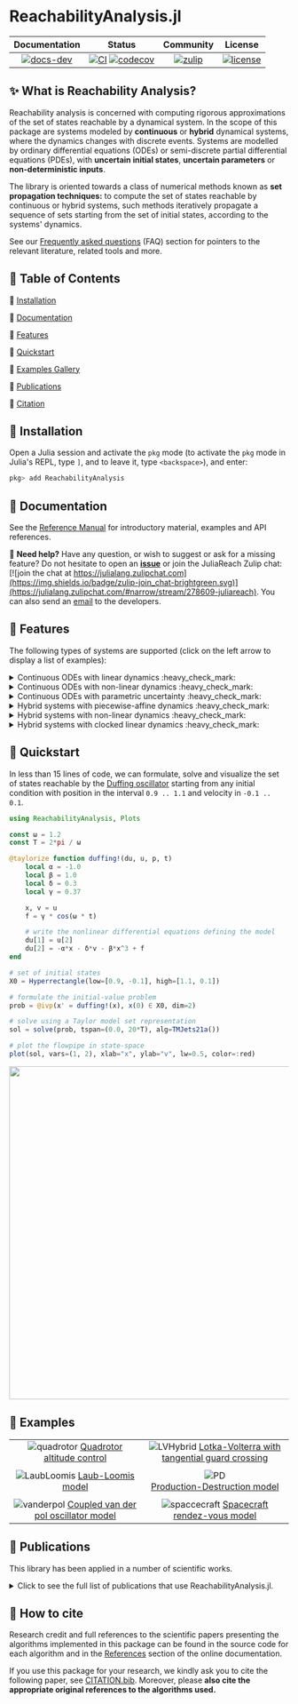 # ReachabilityAnalysis.jl

| **Documentation** | **Status** | **Community** | **License** |
|:-----------------:|:----------:|:-------------:|:-----------:|
| [![docs-dev][dev-img]][dev-url] | [![CI][ci-img]][ci-url] [![codecov][cov-img]][cov-url] | [![zulip][chat-img]][chat-url] | [![license][lic-img]][lic-url] |

[dev-img]: https://img.shields.io/badge/docs-latest-blue.svg
[dev-url]: https://juliareach.github.io/ReachabilityAnalysis.jl/dev/
[ci-img]: https://github.com/JuliaReach/ReachabilityAnalysis.jl/workflows/CI/badge.svg
[ci-url]: https://github.com/JuliaReach/ReachabilityAnalysis.jl/actions/workflows/test-master.yml
[cov-img]: https://codecov.io/github/JuliaReach/ReachabilityAnalysis.jl/coverage.svg
[cov-url]: https://app.codecov.io/github/JuliaReach/ReachabilityAnalysis.jl
[chat-img]: https://img.shields.io/badge/zulip-join_chat-brightgreen.svg
[chat-url]: https://julialang.zulipchat.com/#narrow/stream/278609-juliareach
[lic-img]: https://img.shields.io/github/license/mashape/apistatus.svg
[lic-url]: https://github.com/JuliaReach/ReachabilityAnalysis.jl/blob/master/LICENSE

## ✨  What is Reachability Analysis?

Reachability analysis is concerned with computing rigorous approximations of the set
of states reachable by a dynamical system. In the scope of this package are systems
modeled by **continuous** or **hybrid** dynamical systems, where the dynamics changes with discrete events.
Systems are modelled by ordinary differential equations (ODEs) or semi-discrete partial differential equations (PDEs),
with **uncertain initial states**, **uncertain parameters** or **non-deterministic inputs**.

The library is oriented towards a class of numerical methods known as **set propagation techniques:**
to compute the set of states reachable by continuous or hybrid systems, such methods iteratively
propagate a sequence of sets starting from the set of initial states, according to the systems' dynamics.

See our [Frequently asked questions](https://juliareach.github.io/ReachabilityAnalysis.jl/dev/man/faq/#Commonly-asked-questions-(FAQ)-1) (FAQ) section for pointers to the relevant literature, related tools and more.

## 🎯  Table of Contents

💾 [Installation](https://github.com/JuliaReach/ReachabilityAnalysis.jl#--installation)

📙 [Documentation](https://github.com/JuliaReach/ReachabilityAnalysis.jl#--documentation)

🎨 [Features](https://github.com/JuliaReach/ReachabilityAnalysis.jl#--features)

:checkered_flag: [Quickstart](https://github.com/JuliaReach/ReachabilityAnalysis.jl#checkered_flag-quickstart)

🐾 [Examples Gallery](https://github.com/JuliaReach/ReachabilityAnalysis.jl#--examples)

:blue_book: [Publications](https://github.com/JuliaReach/ReachabilityAnalysis.jl#blue_book-publications)

📜 [Citation](https://github.com/JuliaReach/ReachabilityAnalysis.jl#--how-to-cite)

## 💾  Installation

Open a Julia session and activate the
`pkg` mode (to activate the `pkg` mode in Julia's REPL, type `]`,
and to leave it, type `<backspace>`), and enter:

```julia
pkg> add ReachabilityAnalysis
```

## 📙  Documentation

See the [Reference Manual](https://juliareach.github.io/ReachabilityAnalysis.jl/dev/) for introductory material, examples and API references.

📌 **Need help?** Have any question, or wish to suggest or ask for a missing feature?
Do not hesitate to open an [**issue**](https://github.com/JuliaReach/ReachabilityAnalysis.jl/issues) or join the JuliaReach Zulip chat: [![join the chat at https://julialang.zulipchat.com](https://img.shields.io/badge/zulip-join_chat-brightgreen.svg)](https://julialang.zulipchat.com/#narrow/stream/278609-juliareach). You can also send an [email](mailto:mforets@gmail.com) to the developers.


## 🎨  Features

The following types of systems are supported (click on the left arrow to display a list of examples):

<details>
  <summary> Continuous ODEs with linear dynamics :heavy_check_mark: </summary>
  <p> <a href="https://juliareach.github.io/ReachabilityAnalysis.jl/dev/generated_examples/OpAmp/">Operational amplifier</a> </p>
  <p> <a href="https://juliareach.github.io/ReachabilityModels.jl/dev/models/heat/">Heat</a> </p>
  <p> <a href="https://juliareach.github.io/ReachabilityAnalysis.jl/dev/generated_examples/ISS/">ISS</a> </p>
  <p> <a href="https://juliareach.github.io/ReachabilityModels.jl/dev/models/motor">Motor</a> </p>
  <p> <a href="https://juliareach.github.io/ReachabilityAnalysis.jl/dev/generated_examples/Building/">Building</a> </p>
</details>


<details>
  <summary> Continuous ODEs with non-linear dynamics :heavy_check_mark: </summary>
  <p> <a href="https://juliareach.github.io/ReachabilityAnalysis.jl/dev/generated_examples/Quadrotor/">Quadrotor</a> </p>
  <p> <a href="https://juliareach.github.io/ReachabilityAnalysis.jl/dev/generated_examples/Brusselator/">Brusselator</a> </p>
  <p> <a href="https://juliareach.github.io/ReachabilityAnalysis.jl/dev/generated_examples/SEIR/">SEIR model</a> </p>
  <p> <a href="https://juliareach.github.io/ReachabilityModels.jl/dev/models/robot_arm">Robot arm</a> </p>
</details>

<details>
  <summary> Continuous ODEs with parametric uncertainty :heavy_check_mark: </summary>
  <p> <a href="https://juliareach.github.io/ReachabilityAnalysis.jl/dev/generated_examples/TransmissionLine/">Transmission line</a> </p>
  <p> <a href="https://juliareach.github.io/ReachabilityAnalysis.jl/dev/generated_examples/LotkaVolterra/">Lotka-Volterra</a> </p>
</details>

<details>
  <summary> Hybrid systems with piecewise-affine dynamics :heavy_check_mark: </summary>
  <p> <a href="https://juliareach.github.io/ReachabilityAnalysis.jl/dev/generated_examples/Platoon/">Platooning</a> </p>
  <p> <a href="https://juliareach.github.io/ReachabilityModels.jl/dev/models/bouncing_ball">Bouncing ball</a> </p>
  <p> <a href="https://juliareach.github.io/ReachabilityModels.jl/dev/models/navigation_system">Navigation system</a> </p>
  <p> <a href="https://juliareach.github.io/ReachabilityModels.jl/dev/models/thermostat">Thermostat</a> </p>
</details>

<details>
  <summary> Hybrid systems with non-linear dynamics :heavy_check_mark: </summary>
  <p> <a href="https://juliareach.github.io/ReachabilityAnalysis.jl/dev/generated_examples/Spacecraft/">Spacecraft</a> </p>
  <p> <a href="https://juliareach.github.io/ReachabilityModels.jl/dev/models/cardiac_cell">Cardiatic cell</a> </p>
  <p> <a href="https://juliareach.github.io/ReachabilityModels.jl/dev/models/powertrain_control">Powetrain control</a> </p>
  <p> <a href="https://juliareach.github.io/ReachabilityModels.jl/dev/models/spiking_neuron">Spiking neuron</a> </p>
  <p> <a href="https://juliareach.github.io/ReachabilityModels.jl/dev/models/bouncing_ball_nonlinear">Bouncing ball</a> </p>
</details>

<details>
  <summary> Hybrid systems with clocked linear dynamics :heavy_check_mark: </summary>
  <p> <a href="https://github.com/JuliaReach/ARCH2020_AFF_RE/blob/master/models/EMBrake/embrake.jl">Electromechanic break</a> </p>
  <p> <a href="https://juliareach.github.io/ReachabilityModels.jl/dev/models/clocked_thermostat">Clocked thermostat</a> </p>
</details>

## :checkered_flag: Quickstart

In less than 15 lines of code, we can formulate, solve and visualize the set of states reachable by the [Duffing oscillator](https://en.wikipedia.org/wiki/Duffing_equation) starting from any initial condition
with position in the interval `0.9 .. 1.1` and velocity in `-0.1 .. 0.1`.

```julia
using ReachabilityAnalysis, Plots

const ω = 1.2
const T = 2*pi / ω

@taylorize function duffing!(du, u, p, t)
    local α = -1.0
    local β = 1.0
    local δ = 0.3
    local γ = 0.37

    x, v = u
    f = γ * cos(ω * t)

    # write the nonlinear differential equations defining the model
    du[1] = u[2]
    du[2] = -α*x - δ*v - β*x^3 + f
end

# set of initial states
X0 = Hyperrectangle(low=[0.9, -0.1], high=[1.1, 0.1])

# formulate the initial-value problem
prob = @ivp(x' = duffing!(x), x(0) ∈ X0, dim=2)

# solve using a Taylor model set representation
sol = solve(prob, tspan=(0.0, 20*T), alg=TMJets21a())

# plot the flowpipe in state-space
plot(sol, vars=(1, 2), xlab="x", ylab="v", lw=0.5, color=:red)
```

<img src="https://github.com/JuliaReach/JuliaReach-website/blob/master/images/reachability/duffing2.png?raw=true" alt="" width="600">


## 🐾  Examples

|         |      |
|:--------:|:-----:|
| ![quadrotor](https://github.com/JuliaReach/JuliaReach-website/blob/master/images/reachability/NLN/ARCH-COMP20-JuliaReach-Quadrotor.png?raw=true) [Quadrotor altitude control](https://juliareach.github.io/ReachabilityAnalysis.jl/dev/generated_examples/Quadrotor/) |  ![LVHybrid](https://github.com/JuliaReach/JuliaReach-website/blob/master/images/reachability/NLN/ARCH-COMP20-JuliaReach-LotkaVolterra.png?raw=true) [Lotka-Volterra with tangential guard crossing](https://github.com/JuliaReach/ARCH2020_NLN_RE/blob/master/models/LotkaVolterra/lotka_volterra.jl)|
|         |      |
| ![LaubLoomis](https://github.com/JuliaReach/JuliaReach-website/blob/master/images/reachability/NLN/ARCH-COMP20-JuliaReach-LaubLoomis.png?raw=true) [Laub-Loomis model](https://juliareach.github.io/ReachabilityAnalysis.jl/dev/generated_examples/LaubLoomis/)    | ![PD](https://github.com/JuliaReach/JuliaReach-website/blob/master/images/reachability/NLN/ARCH-COMP20-JuliaReach-ProductionDestruction.png?raw=true)<br> [Production-Destruction model](https://juliareach.github.io/ReachabilityAnalysis.jl/dev/generated_examples/ProductionDestruction/)|
|         |      |
|![vanderpol](https://github.com/JuliaReach/JuliaReach-website/blob/master/images/reachability/NLN/ARCH-COMP20-JuliaReach-VanDerPol.png?raw=true) [Coupled van der pol oscillator model](https://github.com/JuliaReach/ARCH2020_NLN_RE/blob/master/models/VanDerPol/vanderpol.jl) | ![spaccecraft](https://github.com/JuliaReach/JuliaReach-website/blob/master/images/reachability/NLN/ARCH-COMP20-JuliaReach-Spacecraft.png?raw=true) [Spacecraft rendez-vous model](https://juliareach.github.io/ReachabilityAnalysis.jl/dev/generated_examples/Spacecraft/) |


## :blue_book: Publications

This library has been applied in a number of scientific works.

<details>
<summary>Click to see the full list of publications that use ReachabilityAnalysis.jl.</summary>

We list them in reverse chronological order.

[11] **Combining Set Propagation with Finite Element Methods for Time Integration in Transient Solid Mechanics Problems.** Forets, Marcelo, Daniel Freire Caporale, and Jorge M. Pérez Zerpa. arXiv preprint [arXiv:2105.05841](https://arxiv.org/abs/2105.05841). Accepted in Computers & Structures (2021).

[10] **Efficient reachability analysis of parametric linear hybrid systems with time-triggered transitions.** Marcelo Forets, Daniel Freire, Christian Schilling, 2020. [arXiv: 2006.12325](https://arxiv.org/abs/2006.12325). Published in
[18th ACM-IEEE International Conference on Formal Methods and Models for System Design
](https://ieeexplore.ieee.org/document/9314994). See [conference page](https://iitjammu.ac.in/conferences/memocode2020/index.html).

[9] **ARCH-COMP20 Category Report: Continuous and Hybrid Systems with Linear Continuous Dynamics.** Matthias Althoff, Stanley Bak, Zongnan Bao, Marcelo Forets, Daniel Freire, Goran Frehse, Niklas Kochdumper, Yangge Li, Sayan Mitra, Rajarshi Ray, Christian Schilling, Stefan Schupp, and Mark Wetzlinger (2020) ARCH20. 7th International Workshop on Applied Verification of Continuous and Hybrid Systems. 7th International Workshop on Applied Verification of Continuous and Hybrid Systems (ARCH20), vol 74, pages 16--48. [10.29007/7dt2](https://easychair.org/publications/paper/DRpS).

[8] **ARCH-COMP20 Category Report: Continuous and Hybrid Systems with Nonlinear Dynamics.** Luca Geretti, Julien Alexandre dit Sandretto, Matthias Althoff, Luis Benet, Alexandre Chapoutot, Xin Chen, Pieter Collins, Marcelo Forets, Daniel Freire, Fabian Immler, Niklas Kochdumper, David P. Sanders and Christian
Schilling (2020) ARCH20. To appear in 7th International Workshop on Applied Verification of Continuous and Hybrid Systems. 7th International Workshop on Applied Verification of Continuous and Hybrid Systems (ARCH20), vol 74, pages 49--75. [10.29007/zkf6](https://easychair.org/publications/paper/nrdD).

[7] **Case Study: Reachability Analysis of a unified Combat-Command-and-Control Model.** Sergiy Bogomolov, Marcelo Forets, Kostiantyn Potomkin. *International Conference on Reachability Problems (2020). Lecture Notes in Computer Science, vol 12448.* (2020) doi: [10.1007/978-3-030-61739-4_4](https://dx.doi.org/10.1007/978-3-030-61739-4_4). Presented in the [14th International Conference on Reachability Problems 2020](https://www.irif.fr/~rp2020/). [article](https://doi.org/10.1007/978-3-030-61739-4_4)

[6] **Reachability analysis of linear hybrid systems via block decomposition.** Sergiy Bogomolov, Marcelo Forets, Goran Frehse, Kostiantyn Potomkin, Christian Schilling. *IEEE Transactions on Computer-Aided Design of Integrated Circuits and Systems, 39:11 (2020).* doi: [10.1109/TCAD.2020.3012859](https://dx.doi.org/10.1109/TCAD.2020.3012859). Presented in [Embedded Systems Week 2020](http://esweek.hosting2.acm.org/). [Get pdf from arXiv: 1905.02458](https://arxiv.org/abs/1905.02458).

[5] **ARCH-COMP19 Category Report: Continuous and Hybrid Systems with Linear Continuous Dynamics.** Matthias Althoff, Stanley Bak, Marcelo Forets, Goran Frehse, Niklas Kochdumper, Rajarshi Ray, Christian Schilling and Stefan Schupp (2019) ARCH19. 6th International Workshop on Applied Verification of Continuous and Hybrid Systems, vol 61, pages 14--40 [doi: 10.29007/bj1w](https://easychair.org/publications/paper/1gbP).

[4] **ARCH-COMP19 Category Report: Continuous and Hybrid Systems with Nonlinear Dynamics.** Fabian Immler, Matthias Althoff, Luis Benet, Alexandre Chapoutot, Xin Chen, Marcelo Forets, Luca Geretti, Niklas Kochdumper, David P. Sanders and Christian Schilling (2019) ARCH19. 6th International Workshop on Applied Verification of Continuous and Hybrid Systems, vol 61, pages 41--61 [doi: 10.29007/bj1w](https://easychair.org/publications/paper/1gbP).

[3] **JuliaReach: a Toolbox for Set-Based Reachability.** Sergiy Bogomolov, Marcelo Forets, Goran Frehse, Kostiantyn Potomkin, Christian Schilling. Published in Proceedings of [HSCC'19](http://hscc2019.eecs.umich.edu/): 22nd ACM International Conference on Hybrid Systems: Computation and Control (HSCC'19), see [ACM link here](https://dl.acm.org/citation.cfm?id=3311804). [Get pdf from arXiv: 1901.10736](https://arxiv.org/abs/1901.10736).

[2] **ARCH-COMP18 Category Report: Continuous and Hybrid Systems with Linear Continuous Dynamics.** Matthias Althoff, Stanley Bak, Xin Chen, Chuchu Fan, Marcelo Forets, Goran Frehse, Niklas Kochdumper, Yangge Li, Sayan Mitra, Rajarshi Ray, Christian Schilling and Stefan Schupp (2018) ARCH18. 5th International Workshop on Applied Verification of Continuous and Hybrid Systems, 54: 23–52. doi: [10.29007/73mb](https://dx.doi.org/10.29007/73mb).

[1] **Reach Set Approximation through Decomposition with Low-dimensional Sets and High-dimensional Matrices.** Sergiy Bogomolov, Marcelo Forets, Goran Frehse, Frédéric Viry, Andreas Podelski and Christian Schilling (2018) [HSCC'18](https://www.hscc2018.deib.polimi.it/) Proceedings of the 21st International Conference on Hybrid Systems: Computation and Control: 41–50. See the [ACM Digital Library link](http://dx.doi.org/10.1145/3178126.3178128), or the [arXiv: 1801.09526](https://arxiv.org/abs/1801.09526).

*Note:* Articles [1-7] use the former codebase `Reachability.jl`.

</details>

## 📜  How to cite

Research credit and full references to the scientific papers presenting the algorithms implemented in this package can be found in the source code for each algorithm and in the [References](https://juliareach.github.io/ReachabilityAnalysis.jl/dev/references/) section of the online documentation.

If you use this package for your research, we kindly ask you to cite the following paper, see [CITATION.bib](http://github.com/JuliaReach/ReachabilityAnalysis.jl/blob/master/CITATION.bib). Moreover, please **also cite the appropriate original references to the algorithms used.**
